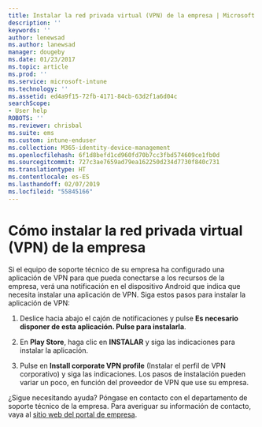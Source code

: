 ```yaml
---
title: Instalar la red privada virtual (VPN) de la empresa | Microsoft Docs
description: ''
keywords: ''
author: lenewsad
ms.author: lanewsad
manager: dougeby
ms.date: 01/23/2017
ms.topic: article
ms.prod: ''
ms.service: microsoft-intune
ms.technology: ''
ms.assetid: ed4a9f15-72fb-4171-84cb-63d2f1a6d04c
searchScope:
- User help
ROBOTS: ''
ms.reviewer: chrisbal
ms.suite: ems
ms.custom: intune-enduser
ms.collection: M365-identity-device-management
ms.openlocfilehash: 6f1d8befd1cd960fd70b7cc3fbd574609ce1fb0d
ms.sourcegitcommit: 727c3ae7659ad79ea162250d234d7730f840c731
ms.translationtype: HT
ms.contentlocale: es-ES
ms.lasthandoff: 02/07/2019
ms.locfileid: "55845166"
---
```

# <a name="how-to-install-your-companys-virtual-private-network-vpn"></a>Cómo instalar la red privada virtual (VPN) de la empresa

Si el equipo de soporte técnico de su empresa ha configurado una aplicación de VPN para que pueda conectarse a los recursos de la empresa, verá una notificación en el dispositivo Android que indica que necesita instalar una aplicación de VPN. Siga estos pasos para instalar la aplicación de VPN:

1.  Deslice hacia abajo el cajón de notificaciones y pulse **Es necesario disponer de esta aplicación. Pulse para instalarla**.

2.  En **Play Store**, haga clic en **INSTALAR** y siga las indicaciones para instalar la aplicación.

3.  Pulse en **Install corporate VPN profile** (Instalar el perfil de VPN corporativo) y siga las indicaciones. Los pasos de instalación pueden variar un poco, en función del proveedor de VPN que use su empresa.


¿Sigue necesitando ayuda? Póngase en contacto con el departamento de soporte técnico de la empresa. Para averiguar su información de contacto, vaya al [sitio web del portal de empresa](https://go.microsoft.com/fwlink/?linkid=2010980).

